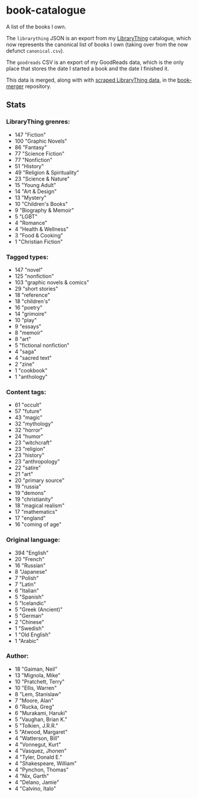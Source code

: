 book-catalogue
==============

A list of the books I own.

The `librarything` JSON is an export from my [LibraryThing](https://www.librarything.com/catalog/tripofmice) catalogue, which now represents the canonical list of books I own (taking over from the now defunct `canonical.csv`).

The `goodreads` CSV is an export of my GoodReads data, which is the only place that stores the date I started a book and the date I finished it.

This data is merged, along with with [scraped LibraryThing data](https://github.com/mouse-reeve/book-scraper), in the [book-merger](https://github.com/mouse-reeve/book-merger) repository.

## Stats
### LibraryThing grenres:
- 147 "Fiction"
- 100 "Graphic Novels"
- 86 "Fantasy"
- 77 "Science Fiction"
- 77 "Nonfiction"
- 51 "History"
- 49 "Religion & Spirituality"
- 23 "Science & Nature"
- 15 "Young Adult"
- 14 "Art & Design"
- 13 "Mystery"
- 10 "Children's Books"
- 9 "Biography & Memoir"
- 5 "LGBT"
- 4 "Romance"
- 4 "Health & Wellness"
- 3 "Food & Cooking"
- 1 "Christian Fiction"

### Tagged types:
- 147 "novel"
- 125 "nonfiction"
- 103 "graphic novels & comics"
- 29 "short stories"
- 18 "reference"
- 18 "children's"
- 16 "poetry"
- 14 "grimoire"
- 10 "play"
- 9 "essays"
- 8 "memoir"
- 8 "art"
- 5 "fictional nonfiction"
- 4 "saga"
- 4 "sacred text"
- 2 "zine"
- 1 "cookbook"
- 1 "anthology"

### Content tags:
- 61 "occult"
- 57 "future"
- 43 "magic"
- 32 "mythology"
- 32 "horror"
- 24 "humor"
- 23 "witchcraft"
- 23 "religion"
- 23 "history"
- 23 "anthropology"
- 22 "satire"
- 21 "art"
- 20 "primary source"
- 19 "russia"
- 19 "demons"
- 19 "christianity"
- 18 "magical realism"
- 17 "mathematics"
- 17 "england"
- 16 "coming of age"

### Original language:
- 394 "English"
- 20 "French"
- 16 "Russian"
- 8 "Japanese"
- 7 "Polish"
- 7 "Latin"
- 6 "Italian"
- 5 "Spanish"
- 5 "Icelandic"
- 5 "Greek (Ancient)"
- 5 "German"
- 2 "Chinese"
- 1 "Swedish"
- 1 "Old English"
- 1 "Arabic"

### Author:
- 18 "Gaiman, Neil"
- 13 "Mignola, Mike"
- 10 "Pratchett, Terry"
- 10 "Ellis, Warren"
- 8 "Lem, Stanislaw"
- 7 "Moore, Alan"
- 6 "Rucka, Greg"
- 6 "Murakami, Haruki"
- 5 "Vaughan, Brian K."
- 5 "Tolkien, J.R.R."
- 5 "Atwood, Margaret"
- 4 "Watterson, Bill"
- 4 "Vonnegut, Kurt"
- 4 "Vasquez, Jhonen"
- 4 "Tyler, Donald E."
- 4 "Shakespeare, William"
- 4 "Pynchon, Thomas"
- 4 "Nix, Garth"
- 4 "Delano, Jamie"
- 4 "Calvino, Italo"


